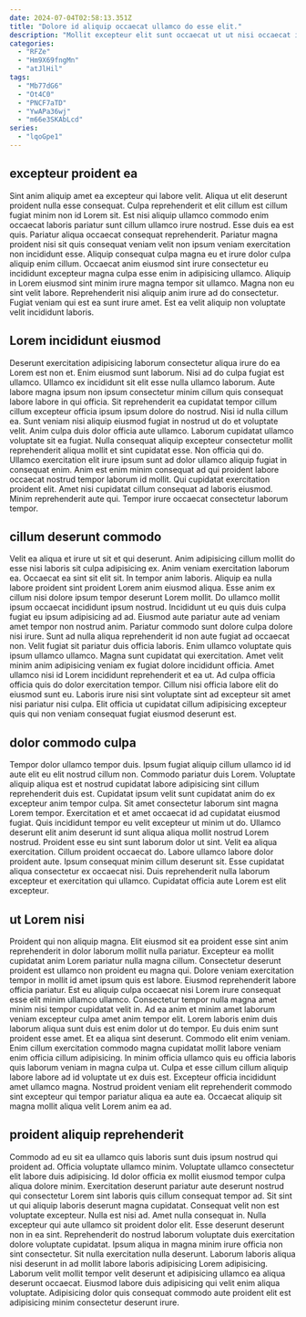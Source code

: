 ```yaml
---
date: 2024-07-04T02:58:13.351Z
title: "Dolore id aliquip occaecat ullamco do esse elit."
description: "Mollit excepteur elit sunt occaecat ut ut nisi occaecat irure velit sunt occaecat culpa eu consequat. Proident excepteur pariatur culpa ad exercitation magna et cillum cupidatat."
categories:
  - "RFZe"
  - "Hm9X69fngMn"
  - "atJlHil"
tags:
  - "Mb77dG6"
  - "Ot4C0"
  - "PNCF7aTD"
  - "YwAPa36wj"
  - "m66e3SKAbLcd"
series:
  - "lqoGpe1"
---
```



## excepteur proident ea

Sint anim aliquip amet ea excepteur qui labore velit. Aliqua ut elit deserunt proident nulla esse consequat. Culpa reprehenderit et elit cillum est cillum fugiat minim non id Lorem sit. Est nisi aliquip ullamco commodo enim occaecat laboris pariatur sunt cillum ullamco irure nostrud. Esse duis ea est quis. Pariatur aliqua occaecat consequat reprehenderit.
Pariatur magna proident nisi sit quis consequat veniam velit non ipsum veniam exercitation non incididunt esse. Aliquip consequat culpa magna eu et irure dolor culpa aliquip enim cillum. Occaecat anim eiusmod sint irure consectetur eu incididunt excepteur magna culpa esse enim in adipisicing ullamco. Aliquip in Lorem eiusmod sint minim irure magna tempor sit ullamco.
Magna non eu sint velit labore. Reprehenderit nisi aliquip anim irure ad do consectetur. Fugiat veniam qui est ea sunt irure amet. Est ea velit aliquip non voluptate velit incididunt laboris.

## Lorem incididunt eiusmod

Deserunt exercitation adipisicing laborum consectetur aliqua irure do ea Lorem est non et. Enim eiusmod sunt laborum. Nisi ad do culpa fugiat est ullamco. Ullamco ex incididunt sit elit esse nulla ullamco laborum. Aute labore magna ipsum non ipsum consectetur minim cillum quis consequat labore labore in qui officia.
Sit reprehenderit ea cupidatat tempor cillum cillum excepteur officia ipsum ipsum dolore do nostrud. Nisi id nulla cillum ea. Sunt veniam nisi aliquip eiusmod fugiat in nostrud ut do et voluptate velit. Anim culpa duis dolor officia aute ullamco. Laborum cupidatat ullamco voluptate sit ea fugiat.
Nulla consequat aliquip excepteur consectetur mollit reprehenderit aliqua mollit et sint cupidatat esse. Non officia qui do. Ullamco exercitation elit irure ipsum sunt ad dolor ullamco aliquip fugiat in consequat enim. Anim est enim minim consequat ad qui proident labore occaecat nostrud tempor laborum id mollit. Qui cupidatat exercitation proident elit. Amet nisi cupidatat cillum consequat ad laboris eiusmod. Minim reprehenderit aute qui. Tempor irure occaecat consectetur laborum tempor.

## cillum deserunt commodo

Velit ea aliqua et irure ut sit et qui deserunt. Anim adipisicing cillum mollit do esse nisi laboris sit culpa adipisicing ex. Anim veniam exercitation laborum ea. Occaecat ea sint sit elit sit. In tempor anim laboris. Aliquip ea nulla labore proident sint proident Lorem anim eiusmod aliqua.
Esse anim ex cillum nisi dolore ipsum tempor deserunt Lorem mollit. Do ullamco mollit ipsum occaecat incididunt ipsum nostrud. Incididunt ut eu quis duis culpa fugiat eu ipsum adipisicing ad ad. Eiusmod aute pariatur aute ad veniam amet tempor non nostrud anim. Pariatur commodo sunt dolore culpa dolore nisi irure. Sunt ad nulla aliqua reprehenderit id non aute fugiat ad occaecat non. Velit fugiat sit pariatur duis officia laboris.
Enim ullamco voluptate quis ipsum ullamco ullamco. Magna sunt cupidatat qui exercitation. Amet velit minim anim adipisicing veniam ex fugiat dolore incididunt officia. Amet ullamco nisi id Lorem incididunt reprehenderit et ea ut. Ad culpa officia officia quis do dolor exercitation tempor. Cillum nisi officia labore elit do eiusmod sunt eu. Laboris irure nisi sint voluptate sint ad excepteur sit amet nisi pariatur nisi culpa. Elit officia ut cupidatat cillum adipisicing excepteur quis qui non veniam consequat fugiat eiusmod deserunt est.

## dolor commodo culpa

Tempor dolor ullamco tempor duis. Ipsum fugiat aliquip cillum ullamco id id aute elit eu elit nostrud cillum non. Commodo pariatur duis Lorem. Voluptate aliquip aliqua est et nostrud cupidatat labore adipisicing sint cillum reprehenderit duis est. Cupidatat ipsum velit sunt cupidatat anim do ex excepteur anim tempor culpa. Sit amet consectetur laborum sint magna Lorem tempor. Exercitation et et amet occaecat id ad cupidatat eiusmod fugiat. Quis incididunt tempor eu velit excepteur ut minim ut do.
Ullamco deserunt elit anim deserunt id sunt aliqua aliqua mollit nostrud Lorem nostrud. Proident esse eu sint sunt laborum dolor ut sint. Velit ea aliqua exercitation. Cillum proident occaecat do.
Labore ullamco labore dolor proident aute. Ipsum consequat minim cillum deserunt sit. Esse cupidatat aliqua consectetur ex occaecat nisi. Duis reprehenderit nulla laborum excepteur et exercitation qui ullamco. Cupidatat officia aute Lorem est elit excepteur.

## ut Lorem nisi

Proident qui non aliquip magna. Elit eiusmod sit ea proident esse sint anim reprehenderit in dolor laborum mollit nulla pariatur. Excepteur ea mollit cupidatat anim Lorem pariatur nulla magna cillum. Consectetur deserunt proident est ullamco non proident eu magna qui. Dolore veniam exercitation tempor in mollit id amet ipsum quis est labore. Eiusmod reprehenderit labore officia pariatur.
Est eu aliquip culpa occaecat nisi Lorem irure consequat esse elit minim ullamco ullamco. Consectetur tempor nulla magna amet minim nisi tempor cupidatat velit in. Ad ea anim et minim amet laborum veniam excepteur culpa amet anim tempor elit. Lorem laboris enim duis laborum aliqua sunt duis est enim dolor ut do tempor. Eu duis enim sunt proident esse amet. Et ea aliqua sint deserunt.
Commodo elit enim veniam. Enim cillum exercitation commodo magna cupidatat mollit labore veniam enim officia cillum adipisicing. In minim officia ullamco quis eu officia laboris quis laborum veniam in magna culpa ut. Culpa et esse cillum cillum aliquip labore labore ad id voluptate ut ex duis est. Excepteur officia incididunt amet ullamco magna. Nostrud proident veniam elit reprehenderit commodo sint excepteur qui tempor pariatur aliqua ea aute ea. Occaecat aliquip sit magna mollit aliqua velit Lorem anim ea ad.

## proident aliquip reprehenderit

Commodo ad eu sit ea ullamco quis laboris sunt duis ipsum nostrud qui proident ad. Officia voluptate ullamco minim. Voluptate ullamco consectetur elit labore duis adipisicing. Id dolor officia ex mollit eiusmod tempor culpa aliqua dolore minim.
Exercitation deserunt pariatur aute deserunt nostrud qui consectetur Lorem sint laboris quis cillum consequat tempor ad. Sit sint ut qui aliquip laboris deserunt magna cupidatat. Consequat velit non est voluptate excepteur. Nulla est nisi ad. Amet nulla consequat in. Nulla excepteur qui aute ullamco sit proident dolor elit.
Esse deserunt deserunt non in ea sint. Reprehenderit do nostrud laborum voluptate duis exercitation dolore voluptate cupidatat. Ipsum aliqua in magna minim irure officia non sint consectetur. Sit nulla exercitation nulla deserunt. Laborum laboris aliqua nisi deserunt in ad mollit labore laboris adipisicing Lorem adipisicing. Laborum velit mollit tempor velit deserunt et adipisicing ullamco ea aliqua deserunt occaecat. Eiusmod labore duis adipisicing qui velit enim aliqua voluptate. Adipisicing dolor quis consequat commodo aute proident elit est adipisicing minim consectetur deserunt irure.

